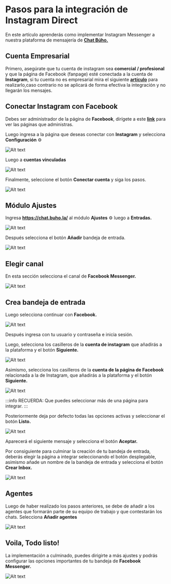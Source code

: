 # Pasos para la integración de Instagram Direct

En este artículo aprenderás como implementar Instagram Messenger a nuestra plataforma de mensajería de **[Chat Búho.](#)**

## Cuenta Empresarial
Primero, asegúrate que tu cuenta de instagram sea **comercial / profesional** y que la página de Facebook (fanpage) esté conectada a la cuenta de **Instagram**, si tu cuenta no es empresarial mira el siguiente **[artículo](#)** para realizarlo,caso contrario no se aplicará de forma efectiva la integración y no llegarán los mensajes.

## Conectar Instagram con Facebook
Debes ser administrador de la página de **Facebook**, dirígete a este **[link](#)** para ver las páginas que administras.

Luego ingresa a la página que deseas conectar con **Instagram** y selecciona **Configuración** ⚙️

![Alt text](img/Instagram-Direct-01.png)

Luego a **cuentas vinculadas**

![Alt text](img/Instagram-Direct-02.png)

Finalmente, seleccione el botón **Conectar cuenta** y siga los pasos.

![Alt text](img/Instagram-Direct-03.png)

## Módulo Ajustes
Ingresa **https://chat.buho.la/** al módulo **Ajustes** ⚙️ luego a **Entradas.**

![Alt text](img/Instagram-Direct-04.jpg)

Después selecciona el botón **Añadir** bandeja de entrada.

![Alt text](img/Instagram-Direct-05.png)

## Elegir canal
En esta sección selecciona el canal de **Facebook Messenger.**

![Alt text](img/Instagram-Direct-06.jpg)

## Crea bandeja de entrada
Luego selecciona continuar con **Facebook.**

![Alt text](img/Instagram-Direct-07.jpg)

Después ingresa con tu usuario y contraseña e inicia sesión.

Luego, selecciona los casilleros de la **cuenta de instagram** que añadirás a la plataforma y el botón **Siguiente.**

![Alt text](img/Instagram-Direct-08.png)


Asimismo, selecciona los casilleros de la **cuenta de la página de Facebook** relacionada a la de Instagram, que añadirás a la plataforma y el botón **Siguiente.**

![Alt text](img/Instagram-Direct-09.jpg)

:::info RECUERDA:
Que puedes seleccionar más de una página para integrar.
:::

Posteriormente deja por defecto todas las opciones activas y seleccionar el botón **Listo.**

![Alt text](img/Instagram-Direct-10.jpg)

Aparecerá el siguiente mensaje y selecciona el botón **Aceptar.**

Por consiguiente para culminar la creación de tu bandeja de entrada, deberás elegir la página a integrar seleccionando el botón desplegable, asimismo añade un nombre de la bandeja de entrada y selecciona el botón **Crear Inbox.**

![Alt text](img/Instagram-Direct-13.png)

## Agentes
Luego de haber realizado los pasos anteriores, se debe de añadir a los agentes que formarán parte de su equipo de trabajo y que contestarán los chats. Selecciona **Añadir agentes**

![Alt text](img/Instagram-Direct-14.png)

## Voila, Todo listo!
La implementación a culminado, puedes dirigirte a más ajustes y podrás configurar las opciones importantes de tu bandeja de **Facebook Messenger.**

![Alt text](img/Instagram-Direct-15.png)